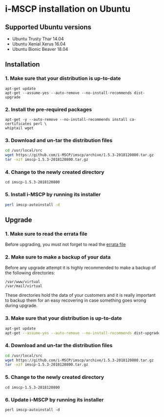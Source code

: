 # i-MSCP installation on Ubuntu

## Supported Ubuntu versions

- Ubuntu Trusty Thar 14.04
- Ubuntu Xenial Xerus 16.04
- Ubuntu Bionic Beaver 18.04

## Installation

### 1. Make sure that your distribution is up-to-date

```
apt-get update
apt-get --assume-yes --auto-remove --no-install-recommends dist-upgrade
```

### 2. Install the pre-required packages

```
apt-get -y --auto-remove --no-install-recommends install ca-certificates perl \
whiptail wget
```

### 3. Download and un-tar the distribution files

```bash
cd /usr/local/src
wget https://github.com/i-MSCP/imscp/archive/1.5.3-2018120800.tar.gz
tar -xzf imscp-1.5.3-2018120800.tar.gz
```

### 4. Change to the newly created directory

```
cd imscp-1.5.3-2018120800
```

### 5. Install i-MSCP by running its installer

```bash
perl imscp-autoinstall -d
```

## Upgrade

### 1. Make sure to read the errata file

Before upgrading, you must not forget to read the
[errata file](https://github.com/i-MSCP/imscp/blob/1.5.3-2018120800/docs/1.5.x_errata.md)

### 2. Make sure to make a backup of your data

Before any upgrade attempt it is highly recommended to make a backup of the
following directories:

```
/var/www/virtual
/var/mail/virtual
```

These directories hold the data of your customers and it is really important to
backup them for an easy recovering in case something goes wrong during upgrade.

### 3. Make sure that your distribution is up-to-date

```bash
apt-get update
apt-get --assume-yes --auto-remove --no-install-recommends dist-upgrade
```

### 4. Download and un-tar the distribution files

```bash
cd /usr/local/src
wget https://github.com/i-MSCP/imscp/archive/1.5.3-2018120800.tar.gz
tar -xzf imscp-1.5.3-2018120800.tar.gz
```

### 5. Change to the newly created directory

```
cd imscp-1.5.3-2018120800
```

### 6. Update i-MSCP by running its installer

```
perl imscp-autoinstall -d
```
